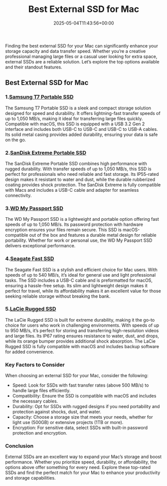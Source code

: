 ﻿---
layout: post
title: Best External SSD for Mac
date: '2025-05-04T11:43:56+00:00'
categories:
- Guide
tags: []
slug: /best-external-ssd-for-mac/
lastmod: 2025-05-07T12:21:23+03:00
---

Finding the best external SSD for your Mac can significantly enhance your storage capacity and data transfer speed. Whether you’re a creative professional managing large files or a casual user looking for extra space, external SSDs are a reliable solution. Let’s explore the top options available and their standout features.
## Best External SSD for Mac
### 1.[Samsung T7 Portable SSD](https://www.amazon.com/dp/B07STGGQ18?tag=p-policy-20)
The Samsung T7 Portable SSD is a sleek and compact storage solution designed for speed and durability. It offers lightning-fast transfer speeds of up to 1,050 MB/s, making it ideal for transferring large files quickly.
Compatible with macOS, this SSD is equipped with a USB 3.2 Gen 2 interface and includes both USB-C to USB-C and USB-C to USB-A cables. Its solid metal casing provides added durability, ensuring your data is safe on the go.
### 2.[SanDisk Extreme Portable SSD](https://www.amazon.com/dp/B08GY8JPKJ?tag=p-policy-20)
The SanDisk Extreme Portable SSD combines high performance with rugged durability. With transfer speeds of up to 1,050 MB/s, this SSD is perfect for professionals who need reliable and fast storage.
Its IP55-rated design makes it resistant to water and dust, while the durable rubberized coating provides shock protection. The SanDisk Extreme is fully compatible with Macs and includes a USB-C cable and adapter for seamless connectivity.
### 3.[WD My Passport SSD](https://www.amazon.com/dp/B09HDSV2WH?tag=p-policy-20)
The WD My Passport SSD is a lightweight and portable option offering fast speeds of up to 1,050 MB/s. Its password protection with hardware encryption ensures your files remain secure.
This SSD is macOS-compatible out of the box and features a durable metal design for reliable portability. Whether for work or personal use, the WD My Passport SSD delivers exceptional performance.
### 4.[Seagate Fast SSD](https://www.amazon.com/dp/B07YFGQHGJ?tag=p-policy-20)
The Seagate Fast SSD is a stylish and efficient choice for Mac users. With speeds of up to 540 MB/s, it’s ideal for general use and light professional tasks. The SSD includes a USB-C cable and is preformatted for macOS, ensuring a hassle-free setup.
Its slim and lightweight design makes it perfect for travel, while its affordability makes it an excellent value for those seeking reliable storage without breaking the bank.
### 5.[LaCie Rugged SSD](https://www.amazon.com/dp/B0815XFSGK?tag=p-policy-20)
The LaCie Rugged SSD is built for extreme durability, making it the go-to choice for users who work in challenging environments. With speeds of up to 950 MB/s, it’s perfect for storing and transferring high-resolution videos and large files.
Its IP67 rating ensures resistance to water, dust, and drops, while its orange bumper provides additional shock absorption. The LaCie Rugged SSD is fully compatible with macOS and includes backup software for added convenience.
### Key Factors to Consider
When choosing an external SSD for your Mac, consider the following:
- Speed: Look for SSDs with fast transfer rates (above 500 MB/s) to handle large files efficiently.
- Compatibility: Ensure the SSD is compatible with macOS and includes the necessary cables.
- Durability: Opt for SSDs with rugged designs if you need portability and protection against shocks, dust, and water.
- Capacity: Choose a storage size that meets your needs, whether for light use (500GB) or extensive projects (1TB or more).
- Encryption: For sensitive data, select SSDs with built-in password protection and encryption.
### Conclusion
External SSDs are an excellent way to expand your Mac’s storage and boost performance. Whether you prioritize speed, durability, or affordability, the options above offer something for every need. Explore these top-rated SSDs and find the perfect match for your Mac to enhance your productivity and storage capabilities.